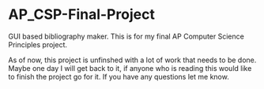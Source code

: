 # AP_CSP-Final-Project
GUI based bibliography maker. This is for my final AP Computer Science Principles project.

As of now, this project is unfinshed with a lot of work that needs to be done. Maybe one day I will get back to it, if anyone who is reading this would like to finish the project go for it. If you have any questions let me know.
